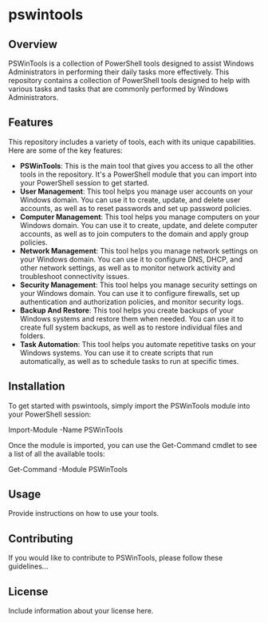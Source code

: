 # pswintools

## Overview

PSWinTools is a collection of PowerShell tools designed to assist Windows Administrators in performing their daily tasks more effectively.  This repository contains a collection of PowerShell tools designed to help with various tasks and tasks that are commonly performed by Windows Administrators.

## Features

This repository includes a variety of tools, each with its unique capabilities. Here are some of the key features:

- **PSWinTools**: This is the main tool that gives you access to all the other tools in the repository. It's a PowerShell module that you can import into your PowerShell session to get started.
- **User Management**: This tool helps you manage user accounts on your Windows domain. You can use it to create, update, and delete user accounts, as well as to reset passwords and set up password policies.
- **Computer Management**: This tool helps you manage computers on your Windows domain. You can use it to create, update, and delete computer accounts, as well as to join computers to the domain and apply group policies.
- **Network Management**: This tool helps you manage network settings on your Windows domain. You can use it to configure DNS, DHCP, and other network settings, as well as to monitor network activity and troubleshoot connectivity issues.
- **Security Management**: This tool helps you manage security settings on your Windows domain. You can use it to configure firewalls, set up authentication and authorization policies, and monitor security logs.
- **Backup And Restore**: This tool helps you create backups of your Windows systems and restore them when needed. You can use it to create full system backups, as well as to restore individual files and folders.
- **Task Automation**: This tool helps you automate repetitive tasks on your Windows systems. You can use it to create scripts that run automatically, as well as to schedule tasks to run at specific times.

## Installation

To get started with pswintools, simply import the PSWinTools module into your PowerShell session:

Import-Module -Name PSWinTools

Once the module is imported, you can use the Get-Command cmdlet to see a list of all the available tools:

Get-Command -Module PSWinTools

## Usage

Provide instructions on how to use your tools.

## Contributing

If you would like to contribute to PSWinTools, please follow these guidelines...

## License

Include information about your license here.
